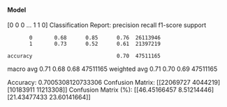 #### Model
[0 0 0 ... 1 1 0]
Classification Report:
              precision    recall  f1-score   support

           0       0.68      0.85      0.76  26113946
           1       0.73      0.52      0.61  21397219

    accuracy                           0.70  47511165
   macro avg       0.71      0.68      0.68  47511165
weighted avg       0.71      0.70      0.69  47511165

Accuracy: 0.7005308120733306
Confusion Matrix:
[[22069727  4044219]
 [10183911 11213308]]
Confusion Matrix (%):
[[46.45166457  8.51214446]
 [21.43477433 23.60141664]]

